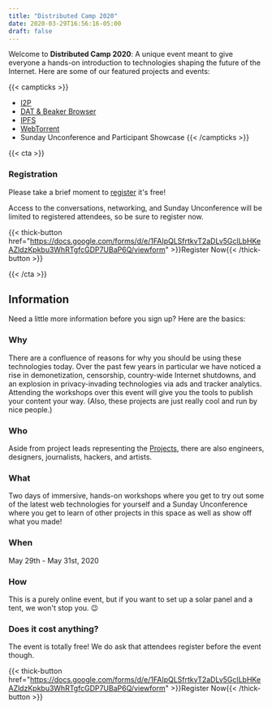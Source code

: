 ```yaml
---
title: "Distributed Camp 2020"
date: 2020-03-29T16:56:16-05:00
draft: false
---
```


Welcome to **Distributed Camp 2020**: A unique event meant to give everyone a hands-on introduction to technologies shaping the future of the Internet.
Here are some of our featured projects and events:

{{< campticks >}}
* [I2P](https://geti2p.net/)
* [DAT & Beaker Browser](https://beakerbrowser.com/)
* [IPFS](https://ipfs.io/)
* [WebTorrent](https://webtorrent.io/)
* Sunday Unconference and Participant Showcase
{{< /campticks >}}


{{< cta >}}
### Registration
Please take a brief moment to [register](https://docs.google.com/forms/d/e/1FAIpQLSfrtkvT2aDLv5GclLbHKeAZldzKpkbu3WhRTgfcGDP7UBaP6Q/viewform) it's free!

Access to the conversations, networking, and Sunday Unconference will be limited to registered attendees, so be sure to register now.

{{< thick-button href="https://docs.google.com/forms/d/e/1FAIpQLSfrtkvT2aDLv5GclLbHKeAZldzKpkbu3WhRTgfcGDP7UBaP6Q/viewform" >}}Register Now{{< /thick-button >}}

{{< /cta >}}

## Information
Need a little more information before you sign up? Here are the basics:

### Why
There are a confluence of reasons for why you should be using these technologies today. Over the past few years in particular we have noticed a rise in demonetization, censorship, country-wide Internet shutdowns, and an explosion in privacy-invading technologies via ads and tracker analytics.
Attending the workshops over this event will give you the tools to publish your content your way.
(Also, these projects are just really cool and run by nice people.)

### Who
Aside from project leads representing the [Projects](/projects), there are also engineers, designers, journalists, hackers, and artists.

### What
Two days of immersive, hands-on workshops where you get to try out some of the latest web technologies for yourself and a Sunday Unconference where you get to learn of other projects in this space as well as show off what you made!

### When
May 29th - May 31st, 2020

### How
This is a purely online event, but if you want to set up a solar panel and a tent, we won't stop you. 😉

### Does it cost anything?
The event is totally free! We do ask that attendees register before the event though.

{{< thick-button href="https://docs.google.com/forms/d/e/1FAIpQLSfrtkvT2aDLv5GclLbHKeAZldzKpkbu3WhRTgfcGDP7UBaP6Q/viewform" >}}Register Now{{< /thick-button >}}
